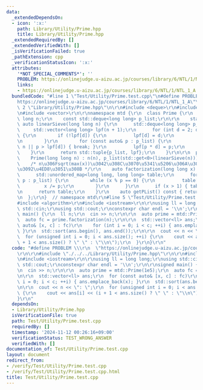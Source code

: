 ```yaml
---
data:
  _extendedDependsOn:
  - icon: ':x:'
    path: Library/Utility/Prime.hpp
    title: Library/Utility/Prime.hpp
  _extendedRequiredBy: []
  _extendedVerifiedWith: []
  _isVerificationFailed: true
  _pathExtension: cpp
  _verificationStatusIcon: ':x:'
  attributes:
    '*NOT_SPECIAL_COMMENTS*': ''
    PROBLEM: https://onlinejudge.u-aizu.ac.jp/courses/library/6/NTL/1/NTL_1_A
    links:
    - https://onlinejudge.u-aizu.ac.jp/courses/library/6/NTL/1/NTL_1_A
  bundledCode: "#line 1 \"Test/Utility/Prime.test.cpp\"\n#define PROBLEM \\\r\n  \"\
    https://onlinejudge.u-aizu.ac.jp/courses/library/6/NTL/1/NTL_1_A\"\r\n\r\n#line\
    \ 2 \"Library/Utility/Prime.hpp\"\n\r\n#include <deque>\r\n#include <unordered_map>\r\
    \n#include <vector>\r\n\r\nnamespace mtd {\r\n  class Prime {\r\n    const long\
    \ long n;\r\n    const std::deque<long long> p_list;\r\n\r\n    static inline\
    \ auto linearSieve(long long n) {\r\n      std::deque<long long> p_list;\r\n \
    \     std::vector<long long> lpf(n + 1);\r\n      for (int d = 2; d < n + 1; ++d)\
    \ {\r\n        if (!lpf[d]) {\r\n          lpf[d] = d;\r\n          p_list.emplace_back(d);\r\
    \n        }\r\n        for (const auto& p : p_list) {\r\n          if (p * d >\
    \ n || p > lpf[d]) { break; }\r\n          lpf[p * d] = p;\r\n        }\r\n  \
    \    }\r\n      return std::tuple{p_list, lpf};\r\n    }\r\n\r\n  public:\r\n\
    \    Prime(long long n) : n(n), p_list(std::get<0>(linearSieve(n))) {}\r\n\r\n\
    \    /* n\u306Fsqrt(max(x))\u3042\u308C\u3070\u5341\u5206\u306A\u306E\u3067\u6C17\
    \u3092\u4ED8\u3051\u308B */\r\n    auto factorization(long long x) const {\r\n\
    \      std::unordered_map<long long, long long> table;\r\n      for (const auto&\
    \ p : p_list) {\r\n        while (x % p == 0) {\r\n          table[p]++;\r\n \
    \         x /= p;\r\n        }\r\n      }\r\n      if (x > 1) { table[x]++; }\r\
    \n      return table;\r\n    }\r\n    auto getPList() const { return p_list; }\r\
    \n  };\r\n}  // namespace mtd\r\n#line 5 \"Test/Utility/Prime.test.cpp\"\n\r\n\
    #include <algorithm>\r\n#include <iostream>\r\n\r\nusing ll = long long;\r\nusing\
    \ std::cin;\r\nusing std::cout;\r\nconstexpr char endl = '\\n';\r\n\r\nsigned\
    \ main() {\r\n  ll n;\r\n  cin >> n;\r\n\r\n  auto prime = mtd::Prime(1e5);\r\n\
    \  auto fc = prime.factorization(n);\r\n\r\n  std::vector<ll> ans;\r\n  for (const\
    \ auto& [x, c] : fc)\r\n    for (int i = 0; i < c; ++i) { ans.emplace_back(x);\
    \ }\r\n  std::sort(ans.begin(), ans.end());\r\n\r\n  cout << n << \": \";\r\n\
    \  for (unsigned int i = 0; i < ans.size(); ++i) {\r\n    cout << ans[i] << (i\
    \ + 1 < ans.size() ? \" \" : \"\\n\");\r\n  }\r\n}\r\n"
  code: "#define PROBLEM \\\r\n  \"https://onlinejudge.u-aizu.ac.jp/courses/library/6/NTL/1/NTL_1_A\"\
    \r\n\r\n#include \"./../../Library/Utility/Prime.hpp\"\r\n\r\n#include <algorithm>\r\
    \n#include <iostream>\r\n\r\nusing ll = long long;\r\nusing std::cin;\r\nusing\
    \ std::cout;\r\nconstexpr char endl = '\\n';\r\n\r\nsigned main() {\r\n  ll n;\r\
    \n  cin >> n;\r\n\r\n  auto prime = mtd::Prime(1e5);\r\n  auto fc = prime.factorization(n);\r\
    \n\r\n  std::vector<ll> ans;\r\n  for (const auto& [x, c] : fc)\r\n    for (int\
    \ i = 0; i < c; ++i) { ans.emplace_back(x); }\r\n  std::sort(ans.begin(), ans.end());\r\
    \n\r\n  cout << n << \": \";\r\n  for (unsigned int i = 0; i < ans.size(); ++i)\
    \ {\r\n    cout << ans[i] << (i + 1 < ans.size() ? \" \" : \"\\n\");\r\n  }\r\n\
    }\r\n"
  dependsOn:
  - Library/Utility/Prime.hpp
  isVerificationFile: true
  path: Test/Utility/Prime.test.cpp
  requiredBy: []
  timestamp: '2024-11-12 00:26:16+09:00'
  verificationStatus: TEST_WRONG_ANSWER
  verifiedWith: []
documentation_of: Test/Utility/Prime.test.cpp
layout: document
redirect_from:
- /verify/Test/Utility/Prime.test.cpp
- /verify/Test/Utility/Prime.test.cpp.html
title: Test/Utility/Prime.test.cpp
---
```

